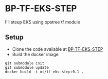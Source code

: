 # BP-TF-EKS-STEP

I'll steup EKS using opstree tf module

## Setup
* Clone the code available at [BP-TF-EKS-STEP](https://github.com/OT-BUILDPIPER-MARKETPLACE/BP-TF-EKS-STEP)
* Build the docker image

```
git submodule init
git submodule update
docker build -t ot/tf-eks-step:0.1 .
```
